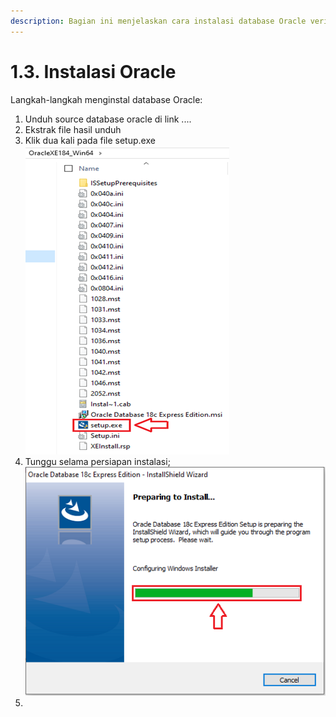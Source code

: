 ```yaml
---
description: Bagian ini menjelaskan cara instalasi database Oracle veris 16c.
---
```


# 1.3. Instalasi Oracle

Langkah-langkah menginstal database Oracle:

1. Unduh source database oracle di link ....
2. Ekstrak file hasil unduh
3. Klik dua kali pada file setup.exe ![](../.gitbook/assets/image%20%281%29.png) 
4. Tunggu selama persiapan instalasi;  ![](../.gitbook/assets/image%20%282%29.png) 
5. 
